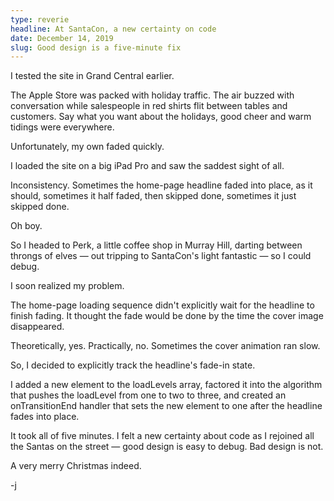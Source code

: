 ```yaml
---
type: reverie
headline: At SantaCon, a new certainty on code
date: December 14, 2019
slug: Good design is a five-minute fix
---
```


I tested the site in Grand Central earlier. 

The Apple Store was packed with holiday traffic. The air buzzed with conversation while salespeople in red shirts flit between tables and customers. Say what you want about the holidays, good cheer and warm tidings were everywhere. 

Unfortunately, my own faded quickly. 

I loaded the site on a big iPad Pro and saw the saddest sight of all.

Inconsistency. Sometimes the home-page headline faded into place, as it should, sometimes it half faded, then skipped done, sometimes it just skipped done.

Oh boy. 

So I headed to Perk, a little coffee shop in Murray Hill, darting between throngs of elves — out tripping to SantaCon's light fantastic — so I could debug. 

I soon realized my problem. 

The home-page loading sequence didn't explicitly wait for the headline to finish fading. It thought the fade would be done by the time the cover image disappeared. 

Theoretically, yes. Practically, no. Sometimes the cover animation ran slow. 

So, I decided to explicitly track the headline's fade-in state. 

I added a new element to the loadLevels array, factored it into the algorithm that pushes the loadLevel from one to two to three, and created an onTransitionEnd handler that sets the new element to one after the headline fades into place. 

It took all of five minutes. I felt a new certainty about code as I rejoined all the Santas on the street — good design is easy to debug. Bad design is not. 

A very merry Christmas indeed.

-j
